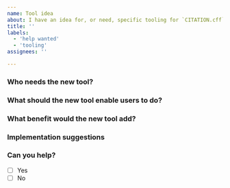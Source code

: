 ```yaml
---
name: Tool idea
about: I have an idea for, or need, specific tooling for `CITATION.cff` files
title: ''
labels: 
  - 'help wanted'
  - 'tooling'
assignees: ''

---
```


<!--
Please have a look at the section on tooling for CITATION.cff files before submitting this issue: https://github.com/citation-file-format/citation-file-format#tools-to-work-with-citationcff-files-wrench.
-->

### Who needs the new tool?

<!-- 
Describe the type of user that would need the new tool. 
Examples:
- Researchers
- A research software registry
-->

### What should the new tool enable users to do?

<!-- 
Describe a goal that users could achieve with the new tool.
You can start with "I want to ..." or similar. 
Example:
I want to convert the metadata in CITATION.cff files to BibTeX.
-->

### What benefit would the new tool add?

<!-- 
Describe the benefit the tool will give users. 
Example:
Users will be able to use the metadata from CITATION.cff files to cite software in papers they write in LaTeX.
-->

### Implementation suggestions

<!-- 
Do you have a specific technology or programming language in mind for the implementation of the new tool? 
If so, please describe why.
Examples:
- This could be a website hosted by the software registries that want to use this functionality.
- This could be a Python package with a command-line interface.
-->

### Can you help?

<!--
Indicate if you will be able to work on the implementation yourself.
-->
- [ ] Yes
- [ ] No
